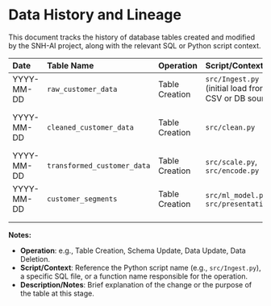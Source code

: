 # Data History and Lineage

This document tracks the history of database tables created and modified by the SNH-AI project, along with the relevant SQL or Python script context.

| Date       | Table Name          | Operation      | Script/Context                                      | Description/Notes                                   |
| :--------- | :------------------ | :------------- | :-------------------------------------------------- | :-------------------------------------------------- |
| YYYY-MM-DD | `raw_customer_data` | Table Creation | `src/Ingest.py` (initial load from CSV or DB source)  | Stores the initial, unprocessed customer data.      |
| YYYY-MM-DD | `cleaned_customer_data` | Table Creation | `src/clean.py`                                    | Output of data cleaning (missing values, duplicates). |
| YYYY-MM-DD | `transformed_customer_data` | Table Creation | `src/scale.py`, `src/encode.py`                     | Output after scaling and one-hot encoding.           |
| YYYY-MM-DD | `customer_segments` | Table Creation | `src/ml_model.py`, `src/presentation.py`            | Final data with customer segment `pattern_id`.        |
|            |                     |                |                                                     |                                                     |
|            |                     |                |                                                     |                                                     |

**Notes:**
*   **Operation**: e.g., Table Creation, Schema Update, Data Update, Data Deletion.
*   **Script/Context**: Reference the Python script name (e.g., `src/Ingest.py`), a specific SQL file, or a function name responsible for the operation.
*   **Description/Notes**: Brief explanation of the change or the purpose of the table at this stage.
